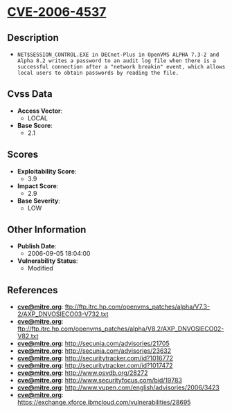
# [CVE-2006-4537](https://cve.mitre.org/cgi-bin/cvename.cgi?name=CVE-2006-4537)

## Description

- `NET$SESSION_CONTROL.EXE in DECnet-Plus in OpenVMS ALPHA 7.3-2 and Alpha 8.2 writes a password to an audit log file when there is a successful connection after a "network breakin" event, which allows local users to obtain passwords by reading the file.`

## Cvss Data

- **Access Vector**:
  - LOCAL
- **Base Score**:
  - 2.1

## Scores

- **Exploitability Score**:
  - 3.9
- **Impact Score**:
  - 2.9
- **Base Severity**:
  - LOW

## Other Information

- **Publish Date**:
  - 2006-09-05 18:04:00
- **Vulnerability Status**:
  - Modified

## References

- **cve@mitre.org**: ftp://ftp.itrc.hp.com/openvms_patches/alpha/V7.3-2/AXP_DNVOSIECO03-V732.txt
- **cve@mitre.org**: ftp://ftp.itrc.hp.com/openvms_patches/alpha/V8.2/AXP_DNVOSIECO02-V82.txt
- **cve@mitre.org**: http://secunia.com/advisories/21705
- **cve@mitre.org**: http://secunia.com/advisories/23632
- **cve@mitre.org**: http://securitytracker.com/id?1016772
- **cve@mitre.org**: http://securitytracker.com/id?1017472
- **cve@mitre.org**: http://www.osvdb.org/28272
- **cve@mitre.org**: http://www.securityfocus.com/bid/19783
- **cve@mitre.org**: http://www.vupen.com/english/advisories/2006/3423
- **cve@mitre.org**: https://exchange.xforce.ibmcloud.com/vulnerabilities/28695
